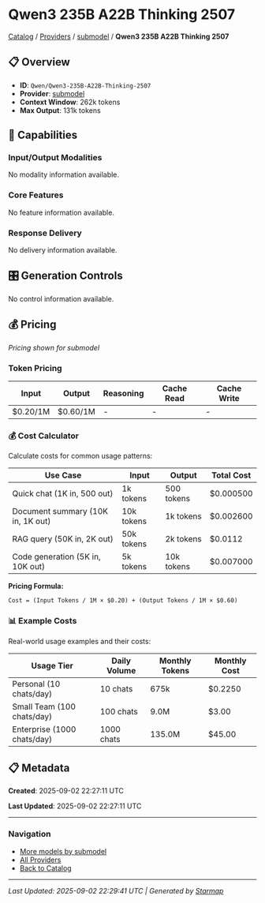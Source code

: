 # Qwen3 235B A22B Thinking 2507
  
[Catalog](../../../../..) / [Providers](../../../..) / [submodel](../../..) / **Qwen3 235B A22B Thinking 2507**


## 📋 Overview
  
- **ID**: `Qwen/Qwen3-235B-A22B-Thinking-2507`
- **Provider**: [submodel](../)
- **Context Window**: 262k tokens
- **Max Output**: 131k tokens
  
## 🎯 Capabilities
  
### Input/Output Modalities
  
No modality information available.
  
### Core Features
  
No feature information available.
  
### Response Delivery
  
No delivery information available.
  
## 🎛️ Generation Controls
  
No control information available.
  
## 💰 Pricing
  
*Pricing shown for submodel*
  
  
### Token Pricing
  
| Input | Output | Reasoning | Cache Read | Cache Write |
|---------|---------|---------|---------|---------|
| $0.20/1M | $0.60/1M | - | - | - |

  
### 💰 Cost Calculator
  
Calculate costs for common usage patterns:
  
  
| Use Case | Input | Output | Total Cost |
|---------|---------|---------|---------|
| Quick chat (1K in, 500 out) | 1k tokens | 500 tokens | $0.000500 |
| Document summary (10K in, 1K out) | 10k tokens | 1k tokens | $0.002600 |
| RAG query (50K in, 2K out) | 50k tokens | 2k tokens | $0.0112 |
| Code generation (5K in, 10K out) | 5k tokens | 10k tokens | $0.007000 |

  
**Pricing Formula:**
  
```
Cost = (Input Tokens / 1M × $0.20) + (Output Tokens / 1M × $0.60)
```
  
### 📊 Example Costs
  
Real-world usage examples and their costs:
  
  
| Usage Tier | Daily Volume | Monthly Tokens | Monthly Cost |
|---------|---------|---------|---------|
| Personal (10 chats/day) | 10 chats | 675k | $0.2250 |
| Small Team (100 chats/day) | 100 chats | 9.0M | $3.00 |
| Enterprise (1000 chats/day) | 1000 chats | 135.0M | $45.00 |

  
## 📋 Metadata
  
**Created**: 2025-09-02 22:27:11 UTC
  
**Last Updated**: 2025-09-02 22:27:11 UTC
  
  
---
  
  
### Navigation

- [More models by submodel](../)
- [All Providers](../../../../../providers)
- [Back to Catalog](../../../../..)


---
_Last Updated: 2025-09-02 22:29:41 UTC | Generated by [Starmap](https://github.com/agentstation/starmap)_
